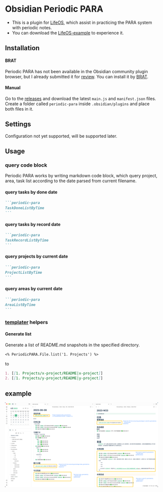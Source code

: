 # Obsidian Periodic PARA

- This is a plugin for [LifeOS](https://sspai.com/post/80802), which assist in practicing the PARA system with periodic notes.
- You can download the [LifeOS-example](https://github.com/quanru/obsidian-example-LifeOS) to experience it.

## Installation

#### BRAT
Periodic PARA has not been available in the Obsidian community plugin browser, but I already submitted it for [review](https://github.com/obsidianmd/obsidian-releases/pull/2117). You can install it by [BRAT](https://github.com/TfTHacker/obsidian42-brat).

#### Manual
Go to the [releases](https://github.com/quanru/obsidian-periodic-para/releases) and download the latest `main.js` and `manifest.json` files. Create a folder called `periodic-para` inside `.obsidian/plugins` and place both files in it.

## Settings
Configuration not yet supported, will be supported later.

## Usage

### query code block

Periodic PARA works by writing markdown code block, which query project, area, task list according to the date parsed from current filename.

#### query tasks by done date

~~~markdown
```periodic-para
TaskDoneListByTime
```
~~~

#### query tasks by record date

~~~markdown
```periodic-para
TaskRecordListByTime
```
~~~

#### query projects by current date

~~~markdown
```periodic-para
ProjectListByTime
```
~~~

#### query areas by current date

~~~markdown
```periodic-para
AreaListByTime
```
~~~

### [templater](https://github.com/SilentVoid13/Templater) helpers

#### Generate list

Generate a list of README.md snapshots in the specified directory.

~~~markdown
<% PeriodicPARA.File.list('1. Projects') %>
~~~

to

~~~markdown
1. [[1. Projects/x-project/README|x-project]]
2. [[1. Projects/y-project/README|y-project]]
~~~

## example

![](assets/periodic-para-plugin.png)
